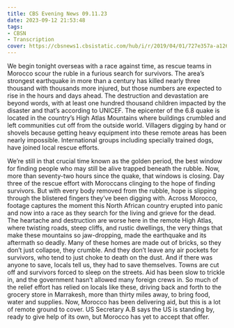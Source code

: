 ```yaml
---
title: CBS Evening News 09.11.23
date: 2023-09-12 21:53:48
tags:
- CBSN
- Transcription
cover: https://cbsnews1.cbsistatic.com/hub/i/r/2019/04/01/727e357a-a126-4138-a2c5-4d3222669d57/thumbnail/640x360/3ff2761028dc5c65cc4f07acd54bcd5c/cbsn2-logo-1920x1080.jpg
---
```

We begin tonight overseas with a race against time, as rescue teams in Morocco scour the ruble in a furious search for survivors. The area’s strongest earthquake in more than a century has killed nearly three thousand with thousands more injured, but those numbers are expected to rise in the hours and days ahead. The destruction and devastation are beyond words, with at least one hundred thousand children impacted by the disaster and that’s according to UNICEF. The epicenter of the 6.8 quake is located in the country’s High Atlas Mountains where buildings crumbled and left communities cut off from the outside world. Villagers digging by hand or shovels because getting heavy equipment into these remote areas has been nearly impossible. International groups including specially trained dogs, have joined local rescue efforts. 

We’re still in that crucial time known as the golden period, the best window for finding people who may still be alive trapped beneath the rubble. Now, more than seventy-two hours since the quake, that windows is closing. Day three of the rescue effort with Moroccans clinging to the hope of finding survivors. But with every body removed from the rubble, hope is slipping through the blistered fingers they’ve been digging with. Across Morocco, footage captures the moment this North African country erupted into panic and now into a race as they search for the living and grieve for the dead. The heartache and destruction are worse here in the remote High Atlas, where twisting roads, steep cliffs, and rustic dwellings, the very things that make these mountains so jaw-dropping, made the earthquake and its aftermath so deadly. Many of these homes are made out of bricks, so they don’t just collapse, they crumble. And they don’t leave any air pockets for survivors, who tend to just choke to death on the dust. And if there was anyone to save, locals tell us, they had to save themselves. Towns are cut off and survivors forced to sleep on the streets. Aid has been slow to trickle in, and the government hasn’t allowed many foreign crews in. So much of the relief effort has relied on locals like these, driving back and forth to the grocery store in Marrakesh, more than thirty miles away, to bring food, water and supplies. Now, Morocco has been delivering aid, but this is a lot of remote ground to cover. US Secretary A.B says the US is standing by, ready to give help of its own, but Morocco has yet to accept that offer. 
